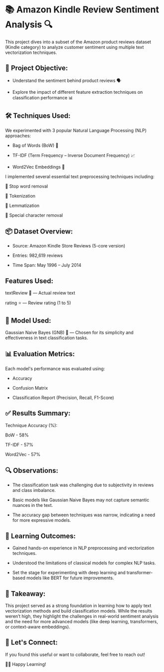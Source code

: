 # 📚 Amazon Kindle Review Sentiment Analysis 🔍

This project dives into a subset of the Amazon product reviews dataset (Kindle category) to analyze customer sentiment using multiple text vectorization techniques.

## 🧠 Project Objective:

- Understand the sentiment behind product reviews 🗣️

- Explore the impact of different feature extraction techniques on classification performance 📊

## 🛠️ Techniques Used:

We experimented with 3 popular Natural Language Processing (NLP) approaches:

- Bag of Words (BoW) 👜

- TF-IDF (Term Frequency – Inverse Document Frequency) 📈

- Word2Vec Embeddings 🧬

I implemented several essential text preprocessing techniques including:

🔹 Stop word removal

🔹 Tokenization

🔹 Lemmatization

🔹 Special character removal

## 📦 Dataset Overview:

- Source: Amazon Kindle Store Reviews (5-core version)

- Entries: 982,619 reviews

- Time Span: May 1996 – July 2014

## Features Used:

textReview 📝 — Actual review text

rating ⭐ — Review rating (1 to 5)

## 🧪 Model Used:

Gaussian Naive Bayes (GNB) 🧮 — Chosen for its simplicity and effectiveness in text classification tasks.

## 📊 Evaluation Metrics:

Each model's performance was evaluated using:

- Accuracy

- Confusion Matrix

- Classification Report (Precision, Recall, F1-Score)

## ✅ Results Summary:

Technique	Accuracy (%):

BoW	-      58%

TF-IDF	-  57%

Word2Vec -	57%

## 🔍 Observations:

- The classification task was challenging due to subjectivity in reviews and class imbalance.

- Basic models like Gaussian Naive Bayes may not capture semantic nuances in the text.

- The accuracy gap between techniques was narrow, indicating a need for more expressive models.

## 🚀 Learning Outcomes:

- Gained hands-on experience in NLP preprocessing and vectorization techniques.

- Understood the limitations of classical models for complex NLP tasks.

- Set the stage for experimenting with deep learning and transformer-based models like BERT for future improvements.

## 🧠 Takeaway:
This project served as a strong foundation in learning how to apply text vectorization methods and build classification models. While the results weren’t high, they highlight the challenges in real-world sentiment analysis and the need for more advanced models (like deep learning, transformers, or context-aware embeddings).

## 🚀 Let's Connect:

If you found this useful or want to collaborate, feel free to reach out!

🧑‍💻 Happy Learning!
